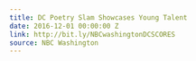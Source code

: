 ```yaml
---
title: DC Poetry Slam Showcases Young Talent
date: 2016-12-01 00:00:00 Z
link: http://bit.ly/NBCwashingtonDCSCORES
source: NBC Washington
---
```


